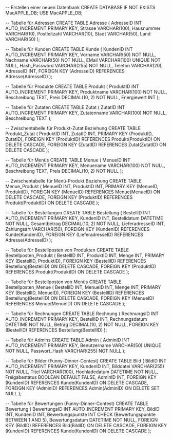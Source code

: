 -- Erstellen einer neuen Datenbank
CREATE DATABASE IF NOT EXISTS MacAPPLE_DB;
USE MacAPPLE_DB;

-- Tabelle für Adressen
CREATE TABLE Adresse (
    AdresseID INT AUTO_INCREMENT PRIMARY KEY,
    Strasse VARCHAR(100),
    Hausnummer VARCHAR(10),
    Postleitzahl VARCHAR(10),
    Stadt VARCHAR(50),
    Land VARCHAR(50)
);

-- Tabelle für Kunden
CREATE TABLE Kunde (
    KundenID INT AUTO_INCREMENT PRIMARY KEY,
    Vorname VARCHAR(50) NOT NULL,
    Nachname VARCHAR(50) NOT NULL,
    EMail VARCHAR(100) UNIQUE NOT NULL,
    Hash_Password VARCHAR(255) NOT NULL,
    Telefon VARCHAR(20),
    AdresseID INT,
    FOREIGN KEY (AdresseID) REFERENCES Adresse(AdresseID)
);

-- Tabelle für Produkte
CREATE TABLE Produkt (
    ProduktID INT AUTO_INCREMENT PRIMARY KEY,
    Produktname VARCHAR(100) NOT NULL,
    Beschreibung TEXT,
    Preis DECIMAL(10, 2) NOT NULL,
    Energiewert INT
);

-- Tabelle für Zutaten
CREATE TABLE Zutat (
    ZutatID INT AUTO_INCREMENT PRIMARY KEY,
    Zutatenname VARCHAR(100) NOT NULL,
    Beschreibung TEXT
);

-- Zwischentabelle für Produkt-Zutat Beziehung
CREATE TABLE Produkt_Zutat (
    ProduktID INT,
    ZutatID INT,
    PRIMARY KEY (ProduktID, ZutatID),
    FOREIGN KEY (ProduktID) REFERENCES Produkt(ProduktID) ON DELETE CASCADE,
    FOREIGN KEY (ZutatID) REFERENCES Zutat(ZutatID) ON DELETE CASCADE
);

-- Tabelle für Menüs
CREATE TABLE Menue (
    MenueID INT AUTO_INCREMENT PRIMARY KEY,
    Menuename VARCHAR(100) NOT NULL,
    Beschreibung TEXT,
    Preis DECIMAL(10, 2) NOT NULL
);

-- Zwischentabelle für Menü-Produkt Beziehung
CREATE TABLE Menue_Produkt (
    MenueID INT,
    ProduktID INT,
    PRIMARY KEY (MenueID, ProduktID),
    FOREIGN KEY (MenueID) REFERENCES Menue(MenueID) ON DELETE CASCADE,
    FOREIGN KEY (ProduktID) REFERENCES Produkt(ProduktID) ON DELETE CASCADE
);

-- Tabelle für Bestellungen
CREATE TABLE Bestellung (
    BestellID INT AUTO_INCREMENT PRIMARY KEY,
    KundenID INT,
    Bestelldatum DATETIME NOT NULL,
    Gesamtbetrag DECIMAL(10, 2) NOT NULL,
    LieferadresseID INT,
    Zahlungsart VARCHAR(50),
    FOREIGN KEY (KundenID) REFERENCES Kunde(KundenID),
    FOREIGN KEY (LieferadresseID) REFERENCES Adresse(AdresseID)
);

-- Tabelle für Bestellposten von Produkten
CREATE TABLE Bestellposten_Produkt (
    BestellID INT,
    ProduktID INT,
    Menge INT,
    PRIMARY KEY (BestellID, ProduktID),
    FOREIGN KEY (BestellID) REFERENCES Bestellung(BestellID) ON DELETE CASCADE,
    FOREIGN KEY (ProduktID) REFERENCES Produkt(ProduktID) ON DELETE CASCADE
);

-- Tabelle für Bestellposten von Menüs
CREATE TABLE Bestellposten_Menue (
    BestellID INT,
    MenueID INT,
    Menge INT,
    PRIMARY KEY (BestellID, MenueID),
    FOREIGN KEY (BestellID) REFERENCES Bestellung(BestellID) ON DELETE CASCADE,
    FOREIGN KEY (MenueID) REFERENCES Menue(MenueID) ON DELETE CASCADE
);

-- Tabelle für Rechnungen
CREATE TABLE Rechnung (
    RechnungsID INT AUTO_INCREMENT PRIMARY KEY,
    BestellID INT,
    Rechnungsdatum DATETIME NOT NULL,
    Betrag DECIMAL(10, 2) NOT NULL,
    FOREIGN KEY (BestellID) REFERENCES Bestellung(BestellID)
);

-- Tabelle für Admins
CREATE TABLE Admin (
    AdminID INT AUTO_INCREMENT PRIMARY KEY,
    Benutzername VARCHAR(50) UNIQUE NOT NULL,
    Passwort_Hash VARCHAR(255) NOT NULL
);

-- Tabelle für Bilder (Funny-Dinner-Contest)
CREATE TABLE Bild (
    BildID INT AUTO_INCREMENT PRIMARY KEY,
    KundenID INT,
    Bilddatei VARCHAR(255) NOT NULL,
    Titel VARCHAR(100),
    Hochladedatum DATETIME NOT NULL,
    Freigabestatus BOOLEAN DEFAULT FALSE,
    AdminID INT,
    FOREIGN KEY (KundenID) REFERENCES Kunde(KundenID) ON DELETE CASCADE,
    FOREIGN KEY (AdminID) REFERENCES Admin(AdminID) ON DELETE SET NULL
);

-- Tabelle für Bewertungen (Funny-Dinner-Contest)
CREATE TABLE Bewertung (
    BewertungsID INT AUTO_INCREMENT PRIMARY KEY,
    BildID INT,
    KundenID INT,
    Bewertungspunkte INT CHECK (Bewertungspunkte BETWEEN 1 AND 5),
    Bewertungsdatum DATETIME NOT NULL,
    FOREIGN KEY (BildID) REFERENCES Bild(BildID) ON DELETE CASCADE,
    FOREIGN KEY (KundenID) REFERENCES Kunde(KundenID) ON DELETE CASCADE
);
